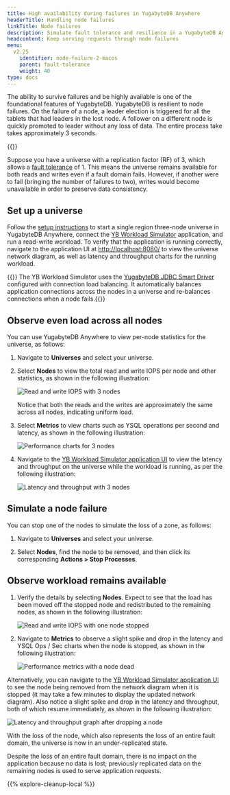 ```yaml
---
title: High availability during failures in YugabyteDB Anywhere
headerTitle: Handling node failures
linkTitle: Node failures
description: Simulate fault tolerance and resilience in a YugabyteDB Anywhere universe.
headcontent: Keep serving requests through node failures
menu:
  v2.25
    identifier: node-failure-2-macos
    parent: fault-tolerance
    weight: 40
type: docs
---
```


The ability to survive failures and be highly available is one of the foundational features of YugabyteDB. YugabyteDB is resilient to node failures. On the failure of a node, a leader election is triggered for all the tablets that had leaders in the lost node. A follower on a different node is quickly promoted to leader without any loss of data. The entire process take takes approximately 3 seconds.

{{<product-tabs list="local,anywhere">}}

Suppose you have a universe with a replication factor (RF) of 3, which allows a [fault tolerance](../../../architecture/docdb-replication/replication/#fault-tolerance) of 1. This means the universe remains available for both reads and writes even if a fault domain fails. However, if another were to fail (bringing the number of failures to two), writes would become unavailable in order to preserve data consistency.

## Set up a universe

Follow the [setup instructions](../../cluster-setup-anywhere/) to start a single region three-node universe in YugabyteDB Anywhere, connect the [YB Workload Simulator](../../cluster-setup-anywhere/#set-up-yb-workload-simulator) application, and run a read-write workload. To verify that the application is running correctly, navigate to the application UI at <http://localhost:8080/> to view the universe network diagram, as well as latency and throughput charts for the running workload.

{{<note>}} The YB Workload Simulator uses the [YugabyteDB JDBC Smart Driver](../../../drivers-orms/smart-drivers/) configured with connection load balancing. It automatically balances application connections across the nodes in a universe and re-balances connections when a node fails.{{</note>}}

## Observe even load across all nodes

You can use YugabyteDB Anywhere to view per-node statistics for the universe, as follows:

1. Navigate to **Universes** and select your universe.

1. Select **Nodes** to view the total read and write IOPS per node and other statistics, as shown in the following illustration:

    ![Read and write IOPS with 3 nodes](/images/ce/transactions_anywhere_observe1.png)

    Notice that both the reads and the writes are approximately the same across all nodes, indicating uniform load.

1. Select **Metrics** to view charts such as YSQL operations per second and latency, as shown in the following illustration:

    ![Performance charts for 3 nodes](/images/ce/transactions_anywhere_chart.png)

1. Navigate to the [YB Workload Simulator application UI](http://127.0.0.1:8080/) to view the latency and throughput on the universe while the workload is running, as per the following illustration:

    ![Latency and throughput with 3 nodes](/images/ce/simulation-graph-cloud.png)

## Simulate a node failure

You can stop one of the nodes to simulate the loss of a zone, as follows:

1. Navigate to **Universes** and select your universe.

1. Select **Nodes**, find the node to be removed, and then click its corresponding **Actions > Stop Processes**.

## Observe workload remains available

1. Verify the details by selecting **Nodes**. Expect to see that the load has been moved off the stopped node and redistributed to the remaining nodes, as shown in the following illustration:

    ![Read and write IOPS with one node stopped](/images/ce/stop-node-yba.png)

1. Navigate to **Metrics** to observe a slight spike and drop in the latency and YSQL Ops / Sec charts when the node is stopped, as shown in the following illustration:

    ![Performance metrics with a node dead](/images/ce/stop-node-chart-yba.png)

Alternatively, you can navigate to the [YB Workload Simulator application UI](http://127.0.0.1:8080/) to see the node being removed from the network diagram when it is stopped (it may take a few minutes to display the updated network diagram). Also notice a slight spike and drop in the latency and throughput, both of which resume immediately, as shown in the following illustration:

![Latency and throughput graph after dropping a node](/images/ce/fault-tolerance-latency-stoppednode.png)

With the loss of the node, which also represents the loss of an entire fault domain, the universe is now in an under-replicated state.

Despite the loss of an entire fault domain, there is no impact on the application because no data is lost; previously replicated data on the remaining nodes is used to serve application requests.

{{% explore-cleanup-local %}}
